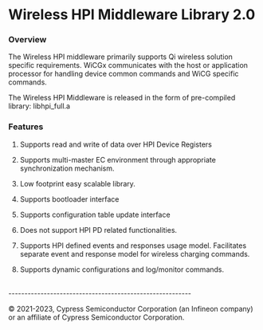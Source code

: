 # Wireless HPI Middleware Library 2.0

### Overview

The Wireless HPI middleware primarily supports Qi wireless solution specific requirements. WiCGx communicates with the host or application processor for
handling device common commands and WiCG specific commands.

The Wireless HPI Middleware is released in the form of pre-compiled library: libhpi_full.a 

### Features
1) Supports read and write of data over HPI Device Registers

2) Supports multi-master EC environment through appropriate synchronization mechanism.

3) Low footprint easy scalable library.

4) Supports bootloader interface

5) Supports configuration table update interface

6) Does not support HPI PD related functionalities.

7) Supports HPI defined events and responses usage model. Facilitates separate event and response model for wireless charging commands.

8) Supports dynamic configurations and log/monitor commands.

<br>
---------------------------------------------------------

© 2021-2023, Cypress Semiconductor Corporation (an Infineon company) or an affiliate of Cypress Semiconductor Corporation.
